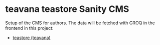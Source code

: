 # teavana teastore Sanity CMS

Setup of the CMS for authors. The data will be fetched with GROQ in the frontend in this project:

- [teastore (teavana)](https://github.com/Nostea/teastore)


